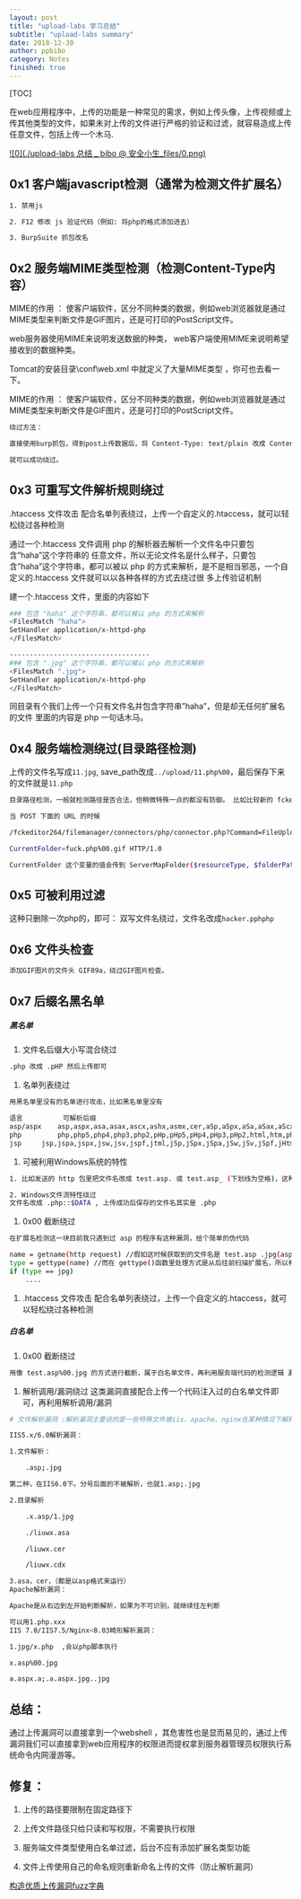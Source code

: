 ```yaml
---
layout: post
title: "upload-labs 学习总结"
subtitle: "upload-labs summary"
date: 2018-12-30
author: ppbibo
category: Notes
finished: true
---
```

[TOC]

   在web应用程序中，上传的功能是一种常见的需求，例如上传头像，上传视频或上传其他类型的文件，如果未对上传的文件进行严格的验证和过滤，就容易造成上传任意文件，包括上传一个木马.



[![0](./upload-labs 总结 _ bibo @ 安全小生_files/0.png)](/static/img/0.png)

## 0x1 客户端javascript检测（通常为检测文件扩展名）

```bash
1. 禁用js 

2. F12 修改 js 验证代码（例如: 将php的格式添加进去）

3. BurpSuite 抓包改名
```

## 0x2 服务端MIME类型检测（检测Content-Type内容）

MIME的作用 ： 使客户端软件，区分不同种类的数据，例如web浏览器就是通过MIME类型来判断文件是GIF图片，还是可打印的PostScript文件。

web服务器使用MIME来说明发送数据的种类， web客户端使用MIME来说明希望接收到的数据种类。

Tomcat的安装目录\conf\web.xml 中就定义了大量MIME类型 ，你可也去看一下。

MIME的作用 ： 使客户端软件，区分不同种类的数据，例如web浏览器就是通过MIME类型来判断文件是GIF图片，还是可打印的PostScript文件。

```bash
绕过方法：

直接使用burp抓包，得到post上传数据后，将 Content-Type: text/plain 改成 Content-Type: image/gif

就可以成功绕过。
```

## 0x3 可重写文件解析规则绕过

.htaccess 文件攻击 配合名单列表绕过，上传一个自定义的.htaccess，就可以轻松绕过各种检测

通过一个.htaccess 文件调用 php 的解析器去解析一个文件名中只要包含”haha”这个字符串的 任意文件，所以无论文件名是什么样子，只要包含”haha”这个字符串，都可以被以 php 的方式来解析，是不是相当邪恶，一个自定义的.htaccess 文件就可以以各种各样的方式去绕过很 多上传验证机制

建一个.htaccess 文件，里面的内容如下

```bash
### 包含 "haha" 这个字符串，都可以被以 php 的方式来解析
<FilesMatch "haha">
SetHandler application/x-httpd-php 
</FilesMatch>

-----------------------------------
### 包含 ".jpg" 这个字符串，都可以被以 php 的方式来解析
<FilesMatch ".jpg">
SetHandler application/x-httpd-php
</FilesMatch>
```

同目录有个我们上传一个只有文件名并包含字符串”haha”，但是却无任何扩展名的文件 里面的内容是 php 一句话木马。

## 0x4 服务端检测绕过(目录路径检测)

上传的文件名写成`11.jpg`, save_path改成`../upload/11.php%00`，最后保存下来的文件就是`11.php`

```bash
目录路径检测，一般就检测路径是否合法，但稍微特殊一点的都没有防御。 比如比较新的 fckeditor php <= 2.6.4 任意文件上传漏洞

当 POST 下面的 URL 的时候

/fckeditor264/filemanager/connectors/php/connector.php?Command=FileUpload&Type=Image&

CurrentFolder=fuck.php%00.gif HTTP/1.0

CurrentFolder 这个变量的值会传到 ServerMapFolder($resourceType, $folderPath, $sCommand) 中的形参 $folder 里，而 $folder 在这个函数中并没做任何检测，就被 CombinePaths()了
```

## 0x5 可被利用过滤

这种只删除一次php的，即可：
双写文件名绕过，文件名改成`hacker.pphphp`

## 0x6 文件头检查

```bash
添加GIF图片的文件头 GIF89a，绕过GIF图片检查。
```

## 0x7 后缀名黑名单

##### 黑名单

1. 文件名后缀大小写混合绕过

```bash
.php 改成 .pHP 然后上传即可
```

1. 名单列表绕过

```bash
用黑名单里没有的名单进行攻击，比如黑名单里没有

语言	        可解析后缀
asp/aspx	asp,aspx,asa,asax,ascx,ashx,asmx,cer,aSp,aSpx,aSa,aSax,aScx,aShx,aSmx,cEr
php	        php,php5,php4,php3,php2,pHp,pHp5,pHp4,pHp3,pHp2,html,htm,phtml,pht,Html,Htm,pHtml
jsp		jsp,jspa,jspx,jsw,jsv,jspf,jtml,jSp,jSpx,jSpa,jSw,jSv,jSpf,jHtml
```

1. 可被利用Windows系统的特性

```bash
1. 比如发送的 http 包里把文件名改成 test.asp. 或 test.asp_ (下划线为空格)，这种命名方式 在 windows 系统里是不被允许的，所以需要在 burp 之类里进行修改，然后绕过验证后，会被 windows 系统自动去掉后面的点和空格，但要注意 Unix/Linux 系统没有这个特性。

2. Windows文件流特性绕过
文件名改成 .php::$DATA , 上传成功后保存的文件名其实是 .php
```

1. 0x00 截断绕过

```bash
在扩展名检测这一块目前我只遇到过 asp 的程序有这种漏洞，给个简单的伪代码 

name = getname(http request) //假如这时候获取到的文件名是 test.asp .jpg(asp 后面为 0x00)
type = gettype(name) //而在 gettype()函数里处理方式是从后往前扫描扩展名，所以判断为 jpg
if (type == jpg)
	....
```

1. .htaccess 文件攻击 配合名单列表绕过，上传一个自定义的.htaccess，就可以轻松绕过各种检测

##### 白名单

1. 0x00 截断绕过

```bash
用像 test.asp%00.jpg 的方式进行截断，属于白名单文件，再利用服务端代码的检测逻辑 漏洞进行攻击，目前我只遇到过 asp 的程序有这种漏洞
```

1. 解析调用/漏洞绕过 这类漏洞直接配合上传一个代码注入过的白名单文件即可，再利用解析调用/漏洞

```bash
# 文件解析漏洞 :解析漏洞主要说的是一些特殊文件被iis、apache、nginx在某种情况下解释成脚本文件格式的漏洞

IIS5.x/6.0解析漏洞：

1.文件解析：

	.asp;.jpg

第二种，在IIS6.0下。分号后面的不被解析，也就1.asp;.jpg

2.目录解析

	.x.asp/1.jpg

	./liuwx.asa

	/liuwx.cer

	/liuwx.cdx

3.asa，cer，（都是以asp格式来运行）
Apache解析漏洞：

Apache是从右边到左开始判断解析，如果为不可识别，就继续往左判断

可以用1.php.xxx
IIS 7.0/IIS7.5/Nginx<8.03畸形解析漏洞：

1.jpg/x.php	 ,会以php脚本执行

x.asp%00.jpg 

a.aspx.a;.a.aspx.jpg..jpg
```

## 总结：

 通过上传漏洞可以直接拿到一个webshell ，其危害性也是显而易见的，通过上传漏洞我们可以直接拿到web应用程序的权限进而提权拿到服务器管理员权限执行系统命令内网漫游等。

## 修复：

 1. 上传的路径要限制在固定路径下

 2. 上传文件路径只给只读和写权限，不需要执行权限

 3. 服务端文件类型使用白名单过滤，后台不应有添加扩展名类型功能

 4. 文件上传使用自己的命名规则重新命名上传的文件（防止解析漏洞）

[构造优质上传漏洞fuzz字典](http://gv7.me/articles/2018/make-upload-vul-fuzz-dic/)